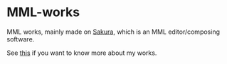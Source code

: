 # MML-works
MML works, mainly made on [Sakura](https://sakuramml.com/index.php), which is an MML editor/composing software.

See [this](https://lookbackmargin.blog/2022/02/20/midi-into-music-score/) if you want to know more about my works.
